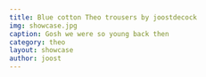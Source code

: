 ```yaml
---
title: Blue cotton Theo trousers by joostdecock
img: showcase.jpg
caption: Gosh we were so young back then
category: theo
layout: showcase
author: joost
---
```


